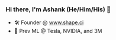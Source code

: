 ### Hi there, I'm Ashank (He/Him/His) 👋

- 🛠  Founder @ www.shape.ci
- 🚗  Prev ML @ Tesla, NVIDIA, and 3M
